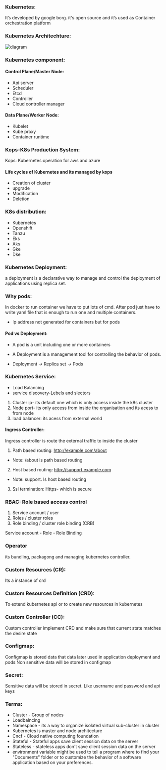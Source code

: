 ### Kubernetes:
It’s developed by google borg. it's open source and it’s used as Container orchestration platform 

### Kubernetes Architechture:
![diagram](https://miro.medium.com/v2/resize:fit:5756/1*t2kujM8JnnAU1EmJkBX-QQ.png)
### Kubernetes component:
#### Control Plane/Master Node:
- Api server
- Scheduler
- Etcd
- Controller 
- Cloud controller manager 

#### Data Plane/Worker Node:
- Kubelet
- Kube proxy
- Container runtime 

### Kops-K8s Production System:
Kops: Kubernetes operation for aws and azure
#### Life cycles of Kubernetes and its managed by kops 
- Creation of cluster
- upgrade 
- Modification 
- Deletion

### K8s distribution:
- Kubernetes 
- Openshift
- Tanzu
- Eks
- Aks
- Gke
- Dke

### Kubernetes Deployment:
a deployment is a declarative way to manage and control the deployment of applications using replica set.

### Why pods:
In docker to run container we have to put lots of cmd. After pod just have to write yaml file that is enough to run one and multiple containers.
- Ip address not generated for containers but for pods
#### Pod vs Deployment:
- A pod is a unit including one or more containers
- A Deployment is a management tool for controlling the behavior of pods.

- Deployment -> Replica set -> Pods

### Kubernetes Service:
- Load Balancing
- service discovery-Lebels and slectors
1. Cluster ip- its default one which is only access inside the k8s cluster
2. Node port- its only access from inside the organisation and its acess to from node
3. load balancer: its acess from external world

#### Ingress Controller:
Ingress controller is route the external traffic to inside the cluster
1. Path based routing: http://example.com/about
- Note: /about is path based routing

2. Host based routing: http://support.example.com
- Note: support. Is host based routing

3. Ssl termination:
Https- which is secure 

### RBAC: Role based access control 
1. Service account / user
2. Roles / cluster roles
3. Role binding / cluster role binding (CRB)

Service account - Role - Role Binding 

### Operator
its bundling, packagong and managing kubernetes controller.

### Custom Resources (CR):
Its a instance of crd

### Custom Resources Definition (CRD):
To extend kubernetes api or to create new resources in kubernetes 

### Custom Controller (CC):
Custom controller implement CRD and make sure that current state matches the desire state

### Configmap:
Configmap is stored data that data later used in application deployment and pods 
Non sensitive data will be stored in configmap

### Secret:
Sensitive data will be stored in secret. Like username and password and api keys

### Terms:
- Cluster - Group of nodes
- Loadbalncing
- Namespace - its a way to organize isolated virtual sub-cluster in cluster
- Kubernetes is master and node architecture 
- Cncf - Cloud native computing foundation 
- Stateful - Stateful apps save client session data on the server
- Stateless - stateless apps don't save client session data on the server
- environment variable might be used to tell a program where to find your "Documents" folder or to customize the behavior of a software application based on your preferences.
